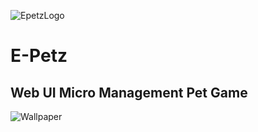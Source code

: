 
![EpetzLogo](https://github.com/user-attachments/assets/3a916d47-bcaa-49ce-b4b2-7670af6c29fb)
# E-Petz
## Web UI Micro Management Pet Game
![Wallpaper](https://github.com/user-attachments/assets/612d6b63-a8c4-4253-b08a-67d0b0fc871d)
